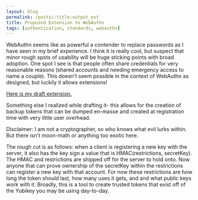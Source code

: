 ```yaml
---
layout: blog
permalink: /posts/:title:output_ext
title: Proposed Extension to WebAuthn
tags: [authentication, standards, webauthn]
---
```


WebAuthn seems like as powerful a contender to replace passwords as I have seen in my brief experience. I think it is really cool, but suspect that minor rough spots of usability will be huge sticking points with broad adoption. One spot I see is that people often share credentials for very reasonable reasons (shared accounts and needing emergency access to name a couple). This doesn't seem possible in the context of WebAuthn as designed, but luckily it allows extensions!

[Here is my draft extension.](/files/delegation.markdown)

Something else I realized while drafting it- this allows for the creation of backup tokens that can be dumped en-masse and created at registration time with very little user overhead.

Disclaimer: I am not a cryptographer, so who knows what evil lurks within. But there isn't moon-math or anything too exotic here.

The rough cut is as follows: when a client is registering a new key with the server, it also has the key sign a value that is HMAC(restrictions, secretKey). The HMAC and restrictions are shipped off for the server to hold onto. Now anyone that can prove ownership of the secretKey within the restrictions can register a new key with that account. For now these restrictions are how long the token should last, how many uses it gets, and and what public keys work with it. Broadly, this is a tool to create trusted tokens that exist off of the Yubikey you may be using day-to-day.

